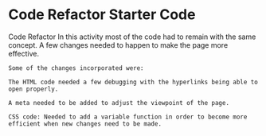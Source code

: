# Code Refactor Starter Code
Code Refactor
    In this activity most of the code had to remain with the same concept. A few changes needed to happen to make the page more effective. 


    Some of the changes incorporated were: 

    The HTML code needed a few debugging with the hyperlinks being able to open properly.

    A meta needed to be added to adjust the viewpoint of the page. 

    CSS code: Needed to add a variable function in order to become more efficient when new changes need to be made. 